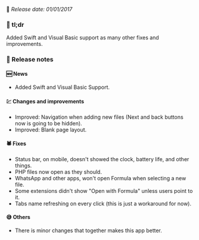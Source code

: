 <!--Version name: v2.1.167)-->
<!--Released at: 01/01/2017)-->
<!--Brief description: Added Swift and Visual Basic support as many other fixes and improvements.)-->

📅 _Release date: 01/01/2017_

### 💬 tl;dr
Added Swift and Visual Basic support as many other fixes and improvements.

### 📰 Release notes
#### 🆕 News
* Added Swift and Visual Basic Support.

#### 💹 Changes and improvements
* Improved: Navigation when adding new files (Next and back buttons now is going to be hidden).
* Improved: Blank page layout.

#### 🕷 Fixes
* Status bar, on mobile, doesn't showed the clock, battery life, and other things.
* PHP files now open as they should.
* WhatsApp and other apps, won't open Formula when selecting a new file.
* Some extensions didn't show "Open with Formula" unless users point to it.
* Tabs name refreshing on every click (this is just a workaround for now).

#### 😅 Others
* There is minor changes that together makes this app better.